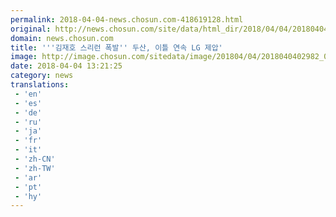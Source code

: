 ```yaml
---
permalink: 2018-04-04-news.chosun.com-418619128.html
original: http://news.chosun.com/site/data/html_dir/2018/04/04/2018040403069.html
domain: news.chosun.com
title: '''김재호 스리런 폭발'' 두산, 이틀 연속 LG 제압'
image: http://image.chosun.com/sitedata/image/201804/04/2018040402982_0.jpg
date: 2018-04-04 13:21:25
category: news
translations: 
 - 'en'
 - 'es'
 - 'de'
 - 'ru'
 - 'ja'
 - 'fr'
 - 'it'
 - 'zh-CN'
 - 'zh-TW'
 - 'ar'
 - 'pt'
 - 'hy'
---
```


